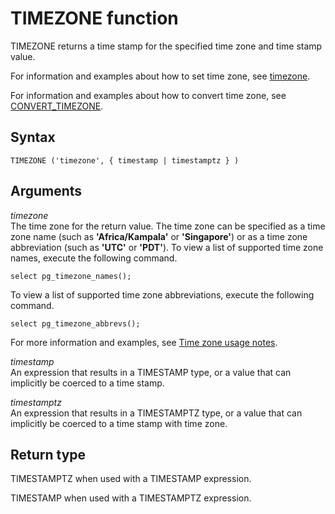# TIMEZONE function<a name="r_TIMEZONE"></a>

TIMEZONE returns a time stamp for the specified time zone and time stamp value\.

For information and examples about how to set time zone, see [timezone](r_timezone_config.md)\.

For information and examples about how to convert time zone, see [CONVERT\_TIMEZONE](CONVERT_TIMEZONE.md)\.

## Syntax<a name="r_TIMEZONE-syntax"></a>

```
TIMEZONE ('timezone', { timestamp | timestamptz } )
```

## Arguments<a name="r_TIMEZONE-arguments"></a>

*timezone*  
The time zone for the return value\. The time zone can be specified as a time zone name \(such as **'Africa/Kampala'** or **'Singapore'**\) or as a time zone abbreviation \(such as **'UTC'** or **'PDT'**\)\. To view a list of supported time zone names, execute the following command\.   

```
select pg_timezone_names();
```
 To view a list of supported time zone abbreviations, execute the following command\.   

```
select pg_timezone_abbrevs();
```
For more information and examples, see [Time zone usage notes](CONVERT_TIMEZONE.md#CONVERT_TIMEZONE-usage-notes)\.

*timestamp*  
An expression that results in a TIMESTAMP type, or a value that can implicitly be coerced to a time stamp\.

*timestamptz*  
An expression that results in a TIMESTAMPTZ type, or a value that can implicitly be coerced to a time stamp with time zone\.

## Return type<a name="r_TIMEZONE-return-type"></a>

TIMESTAMPTZ when used with a TIMESTAMP expression\. 

TIMESTAMP when used with a TIMESTAMPTZ expression\. 
